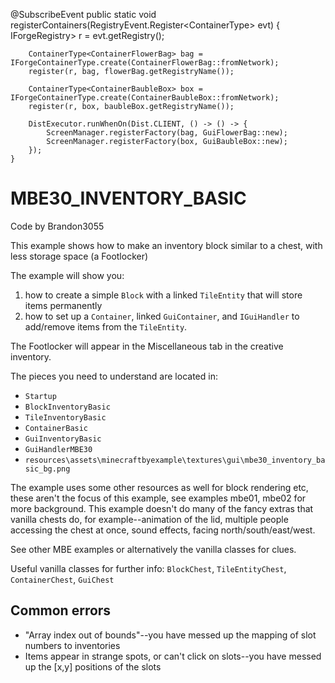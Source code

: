 @SubscribeEvent
	public static void registerContainers(RegistryEvent.Register<ContainerType<?>> evt) {
		IForgeRegistry<ContainerType<?>> r = evt.getRegistry();

		ContainerType<ContainerFlowerBag> bag = IForgeContainerType.create(ContainerFlowerBag::fromNetwork);
		register(r, bag, flowerBag.getRegistryName());

		ContainerType<ContainerBaubleBox> box = IForgeContainerType.create(ContainerBaubleBox::fromNetwork);
		register(r, box, baubleBox.getRegistryName());

		DistExecutor.runWhenOn(Dist.CLIENT, () -> () -> {
			ScreenManager.registerFactory(bag, GuiFlowerBag::new);
			ScreenManager.registerFactory(box, GuiBaubleBox::new);
		});
	}


# MBE30_INVENTORY_BASIC

Code by Brandon3055

This example shows how to make an inventory block similar to a chest, with less storage space (a Footlocker)

The example will show you:

1. how to create a simple `Block` with a linked `TileEntity` that will store items permanently
1. how to set up a `Container`, linked `GuiContainer`, and `IGuiHandler` to add/remove items from the `TileEntity`.

The Footlocker will appear in the Miscellaneous tab in the creative inventory.

The pieces you need to understand are located in:

* `Startup`
* `BlockInventoryBasic`
* `TileInventoryBasic`
* `ContainerBasic`
* `GuiInventoryBasic`
* `GuiHandlerMBE30`
* `resources\assets\minecraftbyexample\textures\gui\mbe30_inventory_basic_bg.png`

The example uses some other resources as well for block rendering etc, these aren't the focus of this example, see examples mbe01, mbe02 for more background.  This example doesn't do many of the fancy extras that vanilla chests do, for example--animation of the lid, multiple people accessing the chest at once, sound effects, facing north/south/east/west.

See other MBE examples or alternatively the vanilla classes for clues.

Useful vanilla classes for further info: `BlockChest`, `TileEntityChest`, `ContainerChest`, `GuiChest`

## Common errors

* "Array index out of bounds"--you have messed up the mapping of slot numbers to inventories
* Items appear in strange spots, or can't click on slots--you have messed up the [x,y] positions of the slots
